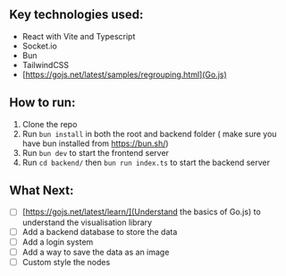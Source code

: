 ## Key technologies used:

- React with Vite and Typescript
- Socket.io
- Bun
- TailwindCSS
- [https://gojs.net/latest/samples/regrouping.html](Go.js)

## How to run:

1. Clone the repo
2. Run `bun install` in both the root and backend folder ( make sure you have bun installed from https://bun.sh/)
3. Run `bun dev` to start the frontend server
4. Run `cd backend/` then `bun run index.ts` to start the backend server

## What Next:

- [ ] [https://gojs.net/latest/learn/](Understand the basics of Go.js) to understand the visualisation library
- [ ] Add a backend database to store the data
- [ ] Add a login system
- [ ] Add a way to save the data as an image
- [ ] Custom style the nodes
